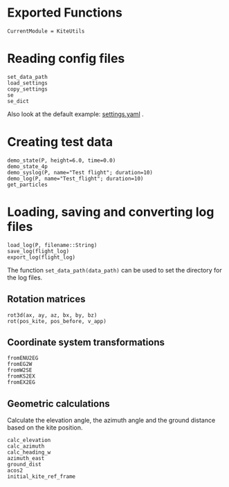 # Exported Functions

```@meta
CurrentModule = KiteUtils
```

# Reading config files
```@docs
set_data_path
load_settings
copy_settings
se
se_dict
```
Also look at the default example: [settings.yaml](https://github.com/ufechner7/KiteUtils.jl/blob/main/data/settings.yaml) .

# Creating test data
```@docs
demo_state(P, height=6.0, time=0.0)
demo_state_4p
demo_syslog(P, name="Test flight"; duration=10)
demo_log(P, name="Test_flight"; duration=10)
get_particles
```

# Loading, saving and converting log files
```@docs
load_log(P, filename::String)
save_log(flight_log)
export_log(flight_log)
```
The function ```set_data_path(data_path)``` can be used to set the directory for the log files. 

## Rotation matrices
```@docs
rot3d(ax, ay, az, bx, by, bz)
rot(pos_kite, pos_before, v_app)
```

## Coordinate system transformations
```@docs
fromENU2EG
fromEG2W
fromW2SE
fromKS2EX
fromEX2EG
```

## Geometric calculations
Calculate the elevation angle, the azimuth angle and the ground distance based on the kite position.
```@docs
calc_elevation
calc_azimuth
calc_heading_w
azimuth_east
ground_dist
acos2
initial_kite_ref_frame
```